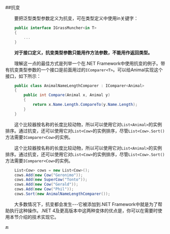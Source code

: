 ##抗变

&emsp;&emsp;要把泛型类型参数定义为抗变，可在类型定义中使用in关键字：

```csharp
    public interface IGrassMuncher<in T>
    {
        ...
    }
```

&emsp;&emsp;**对于接口定义，抗变类型参数只能用作方法参数，不能用作返回类型。**

&emsp;&emsp;理解这一点的最佳方式是列举一个在.NET Framework中使用抗变的例子。带有抗变类型参数的一个接口是前面用过的`IComparer<T>`。可以给Animal实现这个接口，如下所示：

```csharp
    public class AnimalNameLengthComparer : IComparer<Animal>
    {
        public int Compare(Animal x, Animal y)
        {
            return x.Name.Length.CompareTo(y.Name.Length);
        }
    }
```

&emsp;&emsp;这个比较器按名称的长度比较动物，所以可以使用它对`List<Animal>`的实例排序。通过抗变，还可以使用它对`List<Cow>`的实例排序，尽管`List<Cow>.Sort()`方法需要`IComparer<Cow>`的实例。

&emsp;&emsp;这个比较器按名称的长度比较动物，所以可以使用它对`List<Animal>`的实例排序。通过抗变，还可以使用它对`List<Cow>`的实例排序，尽管`List<Cow>.Sort()`方法需要`IComparer<Cow>`的实例。

```csharp
    List<Cow> cows = new List<Cow>();
    cows.Add(new Cow("Geronimo"));
    cows.Add(new SuperCow("Tonto"));
    cows.Add(new Cow("Gerald"));
    cows.Add(new Cow("Phil"));
    cows.Sort(new AnimalNameLengthComparer());
```

&emsp;&emsp;大多数情况下，抗变都会发生---它被添加到.NET Framework中就是为了帮助执行这种操作。.NET 4及更高版本中这两种变体的优点是，你可以在需要时使用本节介绍的技术实现它。


🔚